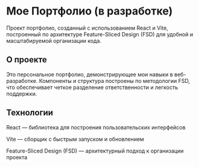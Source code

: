 # Мое Портфолио (в разработке)

Проект портфолио, созданный с использованием React и Vite, построенный по архитектуре Feature-Sliced Design (FSD) для удобной и масштабируемой организации кода.

## О проекте

Это персональное портфолио, демонстрирующее мои навыки в веб-разработке. Компоненты и структура построены по методологии FSD, что обеспечивает четкое разделение ответственности и легкость поддержки.

## Технологии

React — библиотека для построения пользовательских интерфейсов

Vite — сборщик с быстрым запуском и обновлением

Feature-Sliced Design (FSD) — архитектурный подход к организации проекта
